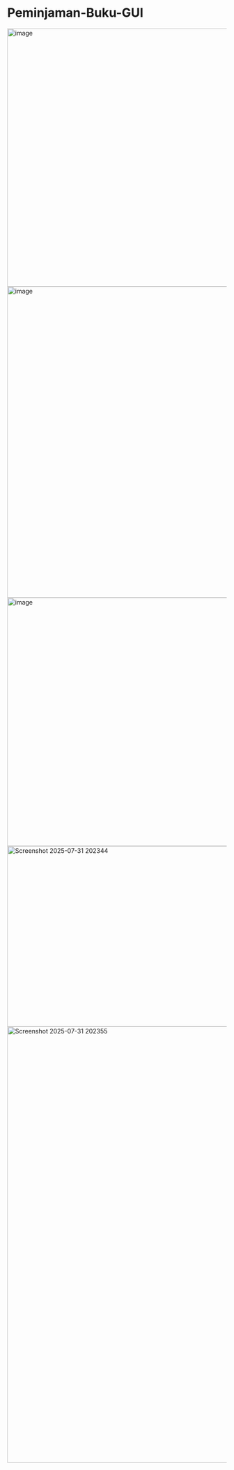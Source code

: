 # Peminjaman-Buku-GUI
<img width="978" height="592" alt="image" src="https://github.com/user-attachments/assets/5e368a3e-6eda-4d45-860a-7db74f40aef1" />
<img width="800" height="714" alt="image" src="https://github.com/user-attachments/assets/e064bc56-08d3-4239-95e0-e88cb9758eef" />
<img width="834" height="570" alt="image" src="https://github.com/user-attachments/assets/6b7691ae-3685-4dfe-a55c-c3e576f9f742" />
<img width="650" height="414" alt="Screenshot 2025-07-31 202344" src="https://github.com/user-attachments/assets/24fefa77-6074-43a0-bc79-c384f7d74d5d" />
<img width="1482" height="1001" alt="Screenshot 2025-07-31 202355" src="https://github.com/user-attachments/assets/7ca44396-dbe6-4985-9995-d41cedac14ca" />
